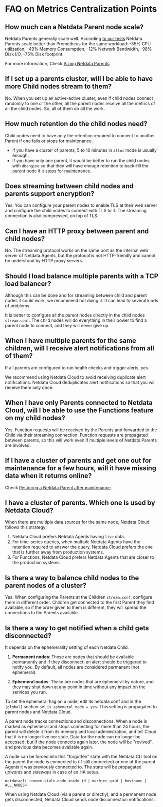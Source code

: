 # FAQ on Metrics Centralization Points

## How much can a Netdata Parent node scale?

Netdata Parents generally scale well. According [to our tests](https://blog.netdata.cloud/netdata-vs-prometheus-performance-analysis/) Netdata Parents scale better than Prometheus for the same workload: -35% CPU utilization, -49% Memory Consumption, -12% Network Bandwidth, -98% Disk I/O, -75% Disk footprint.

For more information, Check [Sizing Netdata Parents](/docs/observability-centralization-points/metrics-centralization-points/sizing-netdata-parents.md).

## If I set up a parents cluster, will I be able to have more Child nodes stream to them?

No. When you set up an active-active cluster, even if child nodes connect randomly to one or the other, all the parent nodes receive all the metrics of all the child nodes. So, all of them do all the work.

## How much retention do the child nodes need?

Child nodes need to have only the retention required to connect to another Parent if one fails or stops for maintenance.

- If you have a cluster of parents, 5 to 10 minutes in `alloc` mode is usually enough.
- If you have only one parent, it would be better to run the child nodes with `dbengine` so that they will have enough retention to back-fill the parent node if it stops for maintenance.

## Does streaming between child nodes and parents support encryption?

Yes. You can configure your parent nodes to enable TLS at their web server and configure the child nodes to connect with TLS to it. The streaming connection is also compressed, on top of TLS.

## Can I have an HTTP proxy between parent and child nodes?

No. The streaming protocol works on the same port as the internal web server of Netdata Agents, but the protocol is not HTTP-friendly and cannot be understood by HTTP proxy servers.

## Should I load balance multiple parents with a TCP load balancer?

Although this can be done and for streaming between child and parent nodes it could work, we recommend not doing it. It can lead to several kinds of problems.

It is better to configure all the parent nodes directly in the child nodes `stream.conf`. The child nodes will do everything in their power to find a parent node to connect, and they will never give up.

## When I have multiple parents for the same children, will I receive alert notifications from all of them?

If all parents are configured to run health checks and trigger alerts, yes.

We recommend using Netdata Cloud to avoid receiving duplicate alert notifications. Netdata Cloud deduplicates alert notifications so that you will receive them only once.

## When I have only Parents connected to Netdata Cloud, will I be able to use the Functions feature on my child nodes?

Yes. Function requests will be received by the Parents and forwarded to the Child via their streaming connection. Function requests are propagated between parents, so this will work even if multiple levels of Netdata Parents are involved.

## If I have a cluster of parents and get one out for maintenance for a few hours, will it have missing data when it returns online?

Check [Restoring a Netdata Parent after maintenance](/docs/observability-centralization-points/metrics-centralization-points/clustering-and-high-availability-of-netdata-parents.md).

## I have a cluster of parents. Which one is used by Netdata Cloud?

When there are multiple data sources for the same node, Netdata Cloud follows this strategy:

1. Netdata Cloud prefers Netdata Agents having `live` data.
2. For time-series queries, when multiple Netdata Agents have the retention required to answer the query, Netdata Cloud prefers the one that is further away from production systems.
3. For Functions, Netdata Cloud prefers Netdata Agents that are closer to the production systems.

## Is there a way to balance child nodes to the parent nodes of a cluster?

Yes. When configuring the Parents at the Children `stream.conf`, configure them in different order. Children get connected to the first Parent they find available, so if the order given to them is different, they will spread the connections to the Parents available.

## Is there a way to get notified when a child gets disconnected?

It depends on the ephemerality setting of each Netdata Child.

1. **Permanent nodes**: These are nodes that should be available permanently and if they disconnect, an alert should be triggered to notify you. By default, all nodes are considered permanent (not ephemeral).

2. **Ephemeral nodes**: These are nodes that are ephemeral by nature, and they may shut down at any point in time without any impact on the services you run.

To set the ephemeral flag on a node, edit its netdata.conf and in the `[global]` section set `is ephemeral node = yes`. This setting is propagated to parent nodes and Netdata Cloud.

A parent node tracks connections and disconnections. When a node is marked as ephemeral and stops connecting for more than 24 hours, the parent will delete it from its memory and local administration, and tell Cloud that it is no longer live nor stale. Data for the node can no longer be accessed, but if the node connects again later, the node will be "revived", and previous data becomes available again.

A node can be forced into this "forgotten" state with the Netdata CLI tool on the parent the node is connected to (if still connected) or one of the parent Agents it was previously connected to. The state will be propagated _upwards_ and _sideways_ in case of an HA setup.

```
netdatacli remove-stale-node <node_id | machine_guid | hostname | ALL_NODES>
```

When using Netdata Cloud (via a parent or directly), and a permanent node gets disconnected, Netdata Cloud sends node disconnection notifications.
